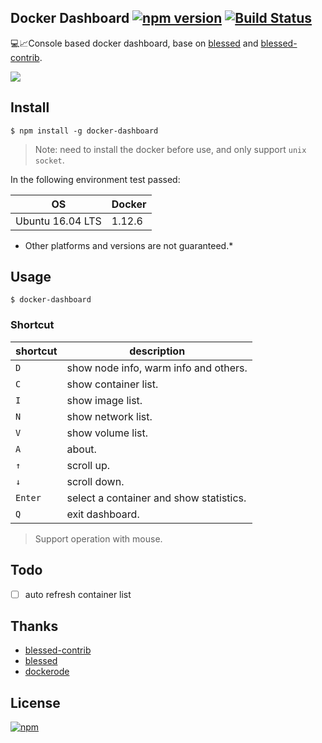 ## Docker Dashboard [![npm version](https://badge.fury.io/js/docker-dashboard.svg)](https://www.npmjs.com/package/docker-dashboard) [![Build Status](https://travis-ci.org/pipiliang/docker-dashboard.svg?branch=master)](https://travis-ci.org/pipiliang/docker-dashboard)

:computer::chart_with_upwards_trend:Console based docker dashboard, base on [blessed](https://github.com/chjj/blessed) and [blessed-contrib](https://github.com/yaronn/blessed-contrib).

![](https://raw.githubusercontent.com/pipiliang/docker-dashboard/master/screenshot/containers.PNG)

## Install

```
$ npm install -g docker-dashboard
```
>Note: need to install the docker before use, and only support `unix socket`.

In the following environment test passed:

|OS|Docker|
|----|----|
|Ubuntu 16.04 LTS|1.12.6|

* Other platforms and versions are not guaranteed.*

## Usage

```
$ docker-dashboard
```

### Shortcut
|shortcut|description|
|----|----|
|`D`| show node info, warm info and others.|
|`C`| show container list.|
|`I`| show image list.|
|`N`| show network list.|
|`V`| show volume list.|
|`A`| about.|
|`↑`| scroll up.|
|`↓`| scroll down.|
|`Enter`| select a container and show statistics.|
|`Q`| exit dashboard.|

> Support operation with mouse.

## Todo

- [ ] auto refresh container list

## Thanks
- [blessed-contrib](https://github.com/yaronn/blessed-contrib)
- [blessed](https://github.com/chjj/blessed)
- [dockerode](https://github.com/apocas/dockerode)

## License
[![npm](https://img.shields.io/npm/l/express.svg)](https://github.com/pipiliang/made/blob/master/LICENSE)
